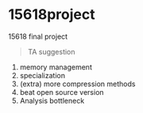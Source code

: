 # 15618project
15618 final project

>TA suggestion
1. memory management
2. specialization
3. (extra) more compression methods
4. beat open source version
5. Analysis bottleneck

